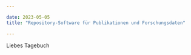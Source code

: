 ```yaml
---

date: 2023-05-05
title: "Repository-Software für Publikationen und Forschungsdaten"

---
```


Liebes Tagebuch
